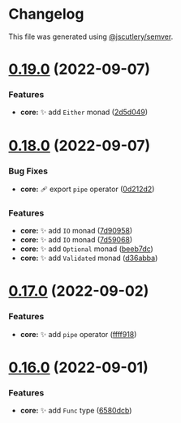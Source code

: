 # Changelog

This file was generated using [@jscutlery/semver](https://github.com/jscutlery/semver).

# [0.19.0](https://github.com/monumentjs/workspace/compare/core@0.18.0...core@0.19.0) (2022-09-07)


### Features

* **core:** :sparkles: add `Either` monad ([2d5d049](https://github.com/monumentjs/workspace/commit/2d5d04973ceaece05a7322f9602b21770cf6bab1))



# [0.18.0](https://github.com/monumentjs/workspace/compare/core@0.17.0...core@0.18.0) (2022-09-07)


### Bug Fixes

* **core:** :adhesive_bandage: export `pipe` operator ([0d212d2](https://github.com/monumentjs/workspace/commit/0d212d28aac5b7a740d68933784465f0da388ab6))


### Features

* **core:** :sparkles: add `IO` monad ([7d90958](https://github.com/monumentjs/workspace/commit/7d909588e075996a738b8759364e9763e3558b0b))
* **core:** :sparkles: add `IO` monad ([7d59068](https://github.com/monumentjs/workspace/commit/7d590687f98b518d40787a787fbf952e81fce729))
* **core:** :sparkles: add `Optional` monad ([beeb7dc](https://github.com/monumentjs/workspace/commit/beeb7dcf5403c60fbdb39eab5a552a6f49bbfc72))
* **core:** :sparkles: add `Validated` monad ([d36abba](https://github.com/monumentjs/workspace/commit/d36abbacead6f74c4dd89605a2c32f703358996e))



# [0.17.0](https://github.com/monumentjs/workspace/compare/core@0.16.0...core@0.17.0) (2022-09-02)


### Features

* **core:** :sparkles: add `pipe` operator ([ffff918](https://github.com/monumentjs/workspace/commit/ffff918eba7bde4c388a5f6ee0fa835de5596d93))



# [0.16.0](https://github.com/monumentjs/workspace/compare/core@0.15.2...core@0.16.0) (2022-09-01)


### Features

* **core:** :sparkles: add `Func` type ([6580dcb](https://github.com/monumentjs/workspace/commit/6580dcbd38ad16fa67a2353a1ba7fbbd5f55ed04))
